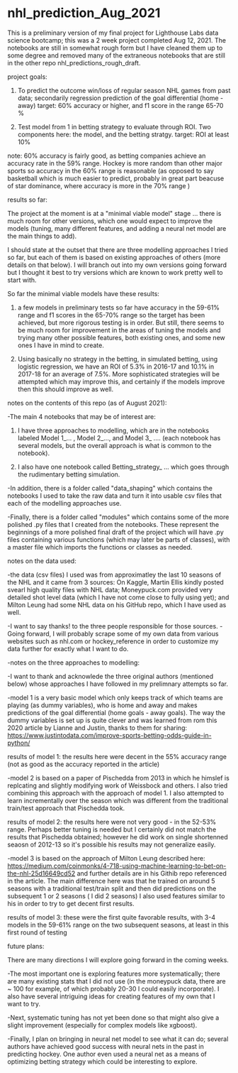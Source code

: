 # nhl_prediction_Aug_2021

This is a preliminary version of my final project for Lighthouse Labs data science bootcamp; 
this was a 2 week project completed Aug 12, 2021. The notebooks are still in somewhat rough form but I 
have cleaned them up to some degree and removed many of the extraneous notebooks that are still in the other repo nhl_predictions_rough_draft.


project goals:

1. To predict the outcome win/loss of regular season NHL games from past data; secondarily regression prediction of the goal differential (home -away) 
target: 60% accuracy or higher, and f1 score in the range 65-70 %

2. Test model from 1 in betting strategy to evaluate through ROI. Two components here: the model, and the betting stratgy.
target: ROI at least 10%


note: 60% accuracy is fairly good, as betting companies achieve an accuracy rate in the 59% range. Hockey is more random
than other major sports so accuracy in the 60% range is reasonable (as opposed to say basketball which is much easier
to predict, probably in great part beacuse of star dominance, where accuracy is more in the 70% range )


results so far:

The project at the moment is at a "minimal viable model" stage ... there is much room for other versions, 
which one would expect to improve the models  (tuning, many different features, and adding a neural net model 
are the main things to add). 

I should state at the outset that there are three modelling approaches I tried so far, but each of them is based on existing approaches of others (more details on that below). I will branch out into my own versions going forward but I thought it best to try versions which are known to work pretty well to start with. 


So far the minimal viable models have these results:

1. a few models in preliminary tests so far have accuracy in the 59-61% range and f1 scores in the 65-70% range
so the target has been achieved, but more rigorous testing is in order.  But still, there seems to be much room for improvement 
in the areas of tuning the models and trying many other possible features, both existing ones, and some new ones I have in mind to create.

2. Using basically no strategy in the betting, in simulated betting, using logistic regression, we have an ROI of 5.3% in 2016-17 and 10.1% in 2017-18 for an average of 7.5%. More sophisticated strategies will be attempted which may improve this, and certainly if the models improve then this should improve as well.

notes on the contents of this repo (as of August 2021):

-The main 4 notebooks that may be of interest are:

1. I have three approaches to modelling, which are in the notebooks labeled Model 1_... , Model 2_..., and Model 3_ ....
(each notebook has several models, but the overall approach is what is common to the notebook). 

2. I also have one notebook called Betting_strategy_ ... which goes through the rudimentary betting simulation.

-In addition, there is a folder called "data_shaping" which contains the notebooks I used to take the raw data and
turn it into usable csv files that each of the modelling approaches use. 

-Finally, there is a folder called "modules" which contains some of the more polished .py files that I created 
from the notebooks. These represent the beginnings of a more polished final draft of the project which will have .py files 
containing various functions (which may later be parts of classes), with a master file which imports the functions or classes as needed.


notes on the data used:

-the data (csv files) I used was from approximatley the last 10 seasons of the NHL and it came from 3 sources: On Kaggle, Martin Ellis kindly posted svearl high quality files with NHL data; Moneypuck.com provided very detailed shot level data (which I have not come close to fully using yet); and Milton Leung had some NHL data on his GitHub repo, which I have used as well.

-I want to say thanks! to the three people responsible for those sources.
-Going forward, I will probably scrape some of my own data from various websites such as nhl.com or hockey_reference in order
to customize my data further for exactly what I want to do.

-notes on the three approaches to modelling:

-I want to thank and acknowlede the three original authors (mentioned below) whose approaches I have
followed in my prelimnary attempts so far. 

-model 1 is a very basic model which only keeps track of which teams are playing (as dummy variables), who is home and away
and makes predictions of the goal differential (home goals - away goals). The way the dummy variables is set up is 
quite clever and was learned from rom this 2020 article by Lianne and Justin, thanks to them for sharing:
https://www.justintodata.com/improve-sports-betting-odds-guide-in-python/

results of model 1: the results here were decent in the 55% accuracy range (not as good as the accuracy reported in the article)

-model 2 is based on a paper of Pischedda from 2013 in which he himslef is replcating and slightly modifying work 
of Weissbock and others. I also tried combining this approach with the approach of model 1.
I also attempted to learn incrementally over the season which was different from the traditional train/test approach
that Pischedda took.


results of model 2: the results here were not very good - in the 52-53% range. Perhaps better tuning is needed but I certainly
did not match the results that Pischedda obtained; however he did work on single shortenned seaosn of 2012-13
so it's possible his results may not generalize easily.

-model 3 is based on the approach of Milton Leung described here: 
https://medium.com/coinmonks/4-718-using-machine-learning-to-bet-on-the-nhl-25d16649cd52
and further details are in his Githib repo referenced in the article.
The main difference here was that he trained on around 5 seasons with a traditional
test/train split and then did predictions on the subsequent 1 or 2 seasons ( I did 2 seasons)
I also used features similar to his in order to try to get decent first results.

results of model 3: these were the first quite favorable results, with 3-4 models in 
the 59-61% range on the two subsequent seasons, at least in this first round of testing


future plans:

There are many directions I will explore going forward in the coming weeks.

-The most important one is exploring features more systematically; there are many 
existing stats that I did not use (in the moneypuck data, there are ~ 100 for example, of which 
probably 20-30 I could easily incorporate). I also have several intriguing ideas for creating features 
of my own that I want to try.

-Next, systematic tuning has not yet been done so that might also give a slight improvement
(especially for complex models like xgboost).

-Finally, I plan on bringing in neural net model to see what it can do; several authors
have achieved good success with neural nets in the past in predicting hockey. One author 
even used a neural net as a means of optimizing betting strategy which could be interesting 
to explore.





